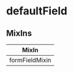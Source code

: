 # defaultField

## MixIns

<!-- @vuese:defaultField:mixIns:start -->
|MixIn|
|---|
|formFieldMixin|

<!-- @vuese:defaultField:mixIns:end -->


